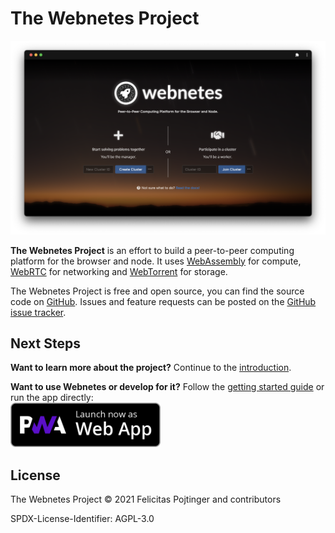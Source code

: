 # The Webnetes Project

[![webnetesctl start screen](./getting-started/img/start.png)](https://webnetes.dev/)

**The Webnetes Project** is an effort to build a peer-to-peer computing platform for the browser and node. It uses [WebAssembly](https://en.wikipedia.org/wiki/WebAssembly) for compute, [WebRTC](https://en.wikipedia.org/wiki/WebRTC) for networking and [WebTorrent](https://en.wikipedia.org/wiki/WebTorrent) for storage.

The Webnetes Project is free and open source, you can find the source code on [GitHub](https://github.com/alphahorizonio/webnetes). Issues and feature requests can be posted on the [GitHub issue tracker](https://github.com/alphahorizonio/webnetes/issues).

## Next Steps

**Want to learn more about the project?** Continue to the [introduction](./INTRODUCTION.md).

**Want to use Webnetes or develop for it?** Follow the [getting started guide](./getting-started) or run the app directly:<br>
[<img src="https://github.com/alphahorizonio/webnetesctl/raw/main/img/launch.png" width="240">](https://webnetes.dev/)

## License

The Webnetes Project © 2021 Felicitas Pojtinger and contributors

SPDX-License-Identifier: AGPL-3.0
